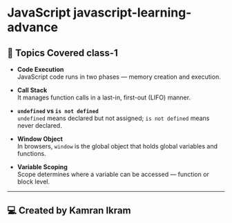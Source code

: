 # JavaScript javascript-learning-advance


## 📘 Topics Covered class-1

- **Code Execution**  
  JavaScript code runs in two phases — memory creation and execution.

- **Call Stack**  
  It manages function calls in a last-in, first-out (LIFO) manner.

- **`undefined` vs `is not defined`**  
  `undefined` means declared but not assigned; `is not defined` means never declared.

- **Window Object**  
  In browsers, `window` is the global object that holds global variables and functions.

- **Variable Scoping**  
  Scope determines where a variable can be accessed — function or block level.

---

## 💻 Created by Kamran Ikram

